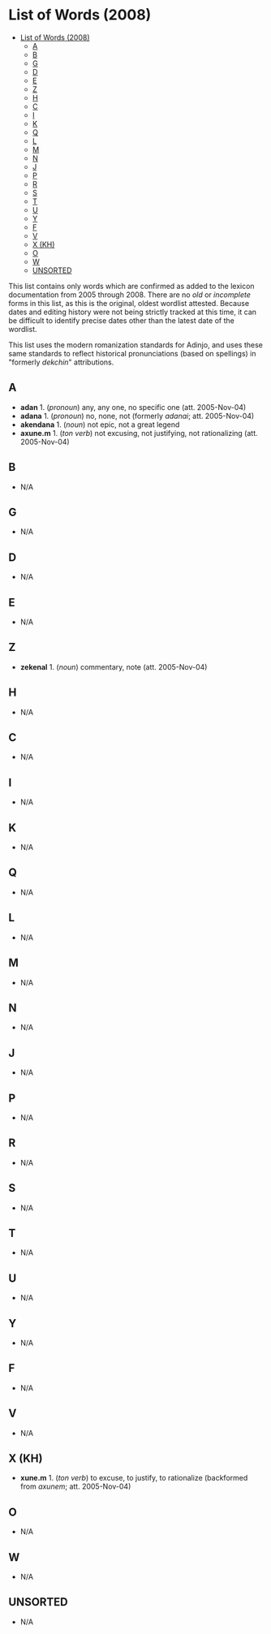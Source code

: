 # List of Words (2008)

- [List of Words (2008)](#list-of-words-2008)
  - [A](#a)
  - [B](#b)
  - [G](#g)
  - [D](#d)
  - [E](#e)
  - [Z](#z)
  - [H](#h)
  - [C](#c)
  - [I](#i)
  - [K](#k)
  - [Q](#q)
  - [L](#l)
  - [M](#m)
  - [N](#n)
  - [J](#j)
  - [P](#p)
  - [R](#r)
  - [S](#s)
  - [T](#t)
  - [U](#u)
  - [Y](#y)
  - [F](#f)
  - [V](#v)
  - [X (KH)](#x-kh)
  - [O](#o)
  - [W](#w)
  - [UNSORTED](#unsorted)

This list contains only words which are confirmed as added to the lexicon documentation from 2005 through 2008. There are no _old_ or _incomplete_ forms in this list, as this is the original, oldest wordlist attested. Because dates and editing history were not being strictly tracked at this time, it can be difficult to identify precise dates other than the latest date of the wordlist.

This list uses the modern romanization standards for Adinjo, and uses these same standards to reflect historical pronunciations (based on spellings) in "formerly _dekchin_" attributions.

## A

- **adan** 1. (_pronoun_) any, any one, no specific one (att. 2005-Nov-04)
- **adana** 1. (_pronoun_) no, none, not (formerly _adanai_; att. 2005-Nov-04)
- **akendana** 1. (_noun_) not epic, not a great legend
- **axune.m** 1. (_ton verb_) not excusing, not justifying, not rationalizing (att. 2005-Nov-04)

## B

- N/A

## G

- N/A

## D

- N/A

## E

- N/A

## Z

- **zekenal** 1. (_noun_) commentary, note (att. 2005-Nov-04)

## H

- N/A

## C

- N/A

## I

- N/A

## K

- N/A

## Q

- N/A

## L

- N/A

## M

- N/A

## N

- N/A

## J

- N/A

## P

- N/A

## R

- N/A

## S

- N/A

## T

- N/A

## U

- N/A

## Y

- N/A

## F

- N/A

## V

- N/A

## X (KH)

- **xune.m** 1. (_ton verb_) to excuse, to justify, to rationalize (backformed from _axunem_; att. 2005-Nov-04)

## O

- N/A

## W

- N/A

## UNSORTED

- N/A
